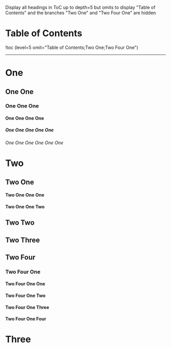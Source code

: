 Display all headings in ToC up to depth=5 but omits to display "Table of Contents" and the branches "Two One" and "Two Four One" are hidden

# Table of Contents

!toc (level=5 omit="Table of Contents;Two One;Two Four One")

----

# One

## One One

### One One One

#### One One One One

##### One One One One One

###### One One One One One One

# Two

## Two One

#### Two One One One

#### Two One One Two

## Two Two

## Two Three

## Two Four

### Two Four One

#### Two Four One One

#### Two Four One Two

#### Two Four One Three

#### Two Four One Four

# Three
